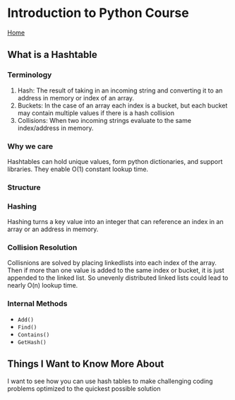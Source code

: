 # Introduction to Python Course

[Home](../index.md)

## What is a Hashtable

### Terminology

1. Hash: The result of taking in an incoming string and converting it to an address in memory or index of an array.
2. Buckets: In the case of an array each index is a bucket, but each bucket may contain multiple values if there is a hash collision
3. Collisions: When two incoming strings evaluate to the same index/address in memory.

### Why we care

Hashtables can hold unique values, form python dictionaries, and support libraries. They enable O(1) constant lookup time.

### Structure

### Hashing

Hashing turns a key value into an integer that can reference an index in an array or an address in memory.

### Collision Resolution

Collisnions are solved by placing linkedlists into each index of the array. Then if more than one value is added to the same index or bucket, it is just appended to the linked list. So unevenly distributed linked lists could lead to nearly O(n) lookup time.

### Internal Methods

- `Add()`
- `Find()`
- `Contains()`
- `GetHash()`

## Things I Want to Know More About

I want to see how you can use hash tables to make challenging coding problems optimized to the quickest possible solution

